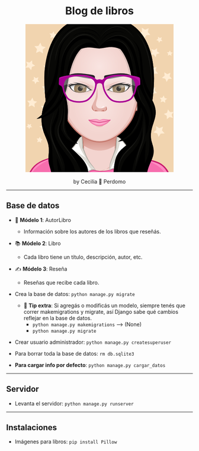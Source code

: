 <h1 align="center">Blog de libros</h1>
<p align="center"><img src="myAvatar.png"></p>
<p align="center">by Cecilia 💛 Perdomo</p>

--- 
## Base de datos
- 📘 **Módelo 1**: AutorLibro
    - Información sobre los autores de los libros que reseñás.

- 📚 **Módelo 2**: Libro
    - Cada libro tiene un título, descripción, autor, etc.

- ✍️ **Módelo 3**: Reseña
    - Reseñas que recibe cada libro.

- Crea la base de datos: `python manage.py migrate`
    - 🧠 **Tip extra**: Si agregás o modificás un modelo, siempre tenés que correr makemigrations y migrate, así Django sabe qué cambios reflejar en la base de datos.
        - `python manage.py makemigrations` --> (None)
        - `python manage.py migrate`

- Crear usuario administrador: `python manage.py createsuperuser`
- Para borrar toda la base de datos: `rm db.sqlite3`
- **Para cargar info por defecto**: `python manage.py cargar_datos`

---
## Servidor
- Levanta el servidor: `python manage.py runserver`

---

## Instalaciones
- Imágenes para libros: `pip install Pillow`